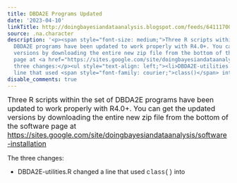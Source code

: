 ```yaml
---
title: DBDA2E Programs Updated
date: '2023-04-10'
linkTitle: http://doingbayesiandataanalysis.blogspot.com/feeds/6411170037480517569/comments/default
source: .na.character
description: '<p><span style="font-size: medium;">Three R scripts within the set of
  DBDA2E programs have been updated to work properly with R4.0+. You can get the updated
  versions by downloading the entire new zip file from the bottom of the software
  page at <a href="https://sites.google.com/site/doingbayesiandataanalysis/software-installation">https://sites.google.com/site/doingbayesiandataanalysis/software-installation</a>&nbsp;</span></p><p>The
  three changes:</p><ul style="text-align: left;"><li>DBDA2E-utilities.R changed a
  line that used <span style="font-family: courier;">class()</span> into <span ...'
disable_comments: true
---
```

<p><span style="font-size: medium;">Three R scripts within the set of DBDA2E programs have been updated to work properly with R4.0+. You can get the updated versions by downloading the entire new zip file from the bottom of the software page at <a href="https://sites.google.com/site/doingbayesiandataanalysis/software-installation">https://sites.google.com/site/doingbayesiandataanalysis/software-installation</a>&nbsp;</span></p><p>The three changes:</p><ul style="text-align: left;"><li>DBDA2E-utilities.R changed a line that used <span style="font-family: courier;">class()</span> into <span ...